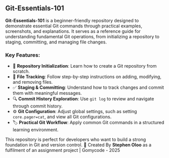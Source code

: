 ## **Git-Essentials-101**  

**Git-Essentials-101** is a beginner-friendly repository designed to demonstrate essential Git commands through practical examples, screenshots, and explanations. It serves as a reference guide for understanding fundamental Git operations, from initializing a repository to staging, committing, and managing file changes.

### **Key Features:**
- 📂 **Repository Initialization**: Learn how to create a Git repository from scratch.  
- 📝 **File Tracking**: Follow step-by-step instructions on adding, modifying, and removing files.  
- ✅ **Staging & Committing**: Understand how to track changes and commit them with meaningful messages.  
- 🔍 **Commit History Exploration**: Use `git log` to review and navigate through commit history.  
- ⚙️ **Git Configuration**: Adjust global settings, such as setting `core.pager=cat`, and view all Git configurations.  
- 🏷️ **Practical Git Workflow**: Apply common Git commands in a structured learning environment.

This repository is perfect for developers who want to build a strong foundation in Git and version control. 🚀
Created By **Stephen Oloo** as a fulfilment of an assignment project | Gomycode - 2025
